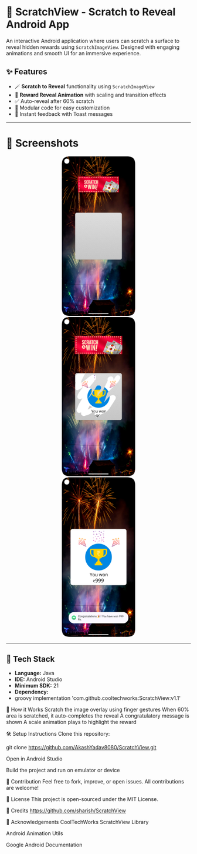 # 🎯 ScratchView - Scratch to Reveal Android App

An interactive Android application where users can scratch a surface to reveal hidden rewards using `ScratchImageView`. Designed with engaging animations and smooth UI for an immersive experience.

## ✨ Features

- 🪄 **Scratch to Reveal** functionality using `ScratchImageView`
- 🎉 **Reward Reveal Animation** with scaling and transition effects
- ✅ Auto-reveal after 60% scratch
- 🧩 Modular code for easy customization
- 💬 Instant feedback with Toast messages

---

# 📱 Screenshots

<p align="center">
  <img src="app/images/screenshot1.png" alt="Before" width="200" title="Scratch Before"/>
  <img src="app/images/screenshot2.png" alt="In Progress" width="200" title="Scratch In Progress" style="margin-left:100px; margin-right:100px;"/>
  <img src="app/images/screenshot3.png" alt="Revealed" width="200" title="Scratch Revealed"/>
</p>



---

## 🔧 Tech Stack

- **Language:** Java  
- **IDE:** Android Studio  
- **Minimum SDK:** 21  
- **Dependency:**
- 
  groovy
  implementation 'com.github.cooltechworks:ScratchView:v1.1'

🚀 How it Works
Scratch the image overlay using finger gestures
When 60% area is scratched, it auto-completes the reveal
A congratulatory message is shown
A scale animation plays to highlight the reward

🛠️ Setup Instructions
Clone this repository:

git clone https://github.com/AkashYadav8080/ScratchView.git

Open in Android Studio

Build the project and run on emulator or device

🤝 Contribution
Feel free to fork, improve, or open issues. All contributions are welcome!

📄 License
This project is open-sourced under the MIT License.

🔗 Credits
https://github.com/sharish/ScratchView

🙌 Acknowledgements
CoolTechWorks ScratchView Library

Android Animation Utils

Google Android Documentation


